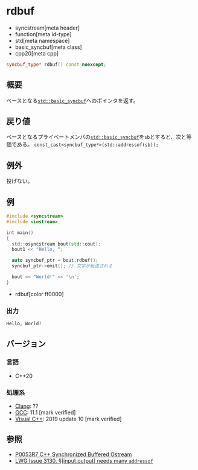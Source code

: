 # rdbuf
* syncstream[meta header]
* function[meta id-type]
* std[meta namespace]
* basic_syncbuf[meta class]
* cpp20[meta cpp]


```cpp
syncbuf_type* rdbuf() const noexcept;
```

## 概要
ベースとなる[`std::basic_syncbuf`](../basic_syncbuf.md)へのポインタを返す。


## 戻り値
ベースとなるプライベートメンバの[`std::basic_syncbuf`](../basic_syncbuf.md)を`sb`とすると、次と等価である。  `const_cast<syncbuf_type*>(std::addressof(sb));`


## 例外
投げない。


## 例
```cpp example
#include <syncstream>
#include <iostream>

int main()
{
  std::osyncstream bout(std::cout);
  bout1 << "Hello, ";

  auto syncbuf_ptr = bout.rdbuf();
  syncbuf_ptr->emit(); // 文字が転送される

  bout << "World!" << '\n';
}
```
* rdbuf[color ff0000]


### 出力
```
Hello, World!
```


## バージョン
### 言語
- C++20

### 処理系
- [Clang](/implementation.md#clang): ??
- [GCC](/implementation.md#gcc): 11.1 [mark verified]
- [Visual C++](/implementation.md#visual_cpp): 2019 update 10 [mark verified]


## 参照
- [P0053R7 C++ Synchronized Buffered Ostream](http://www.open-std.org/jtc1/sc22/wg21/docs/papers/2017/p0053r7.pdf)
- [LWG Issue 3130. §[input.output] needs many `addressof`](https://wg21.cmeerw.net/lwg/issue3130)
